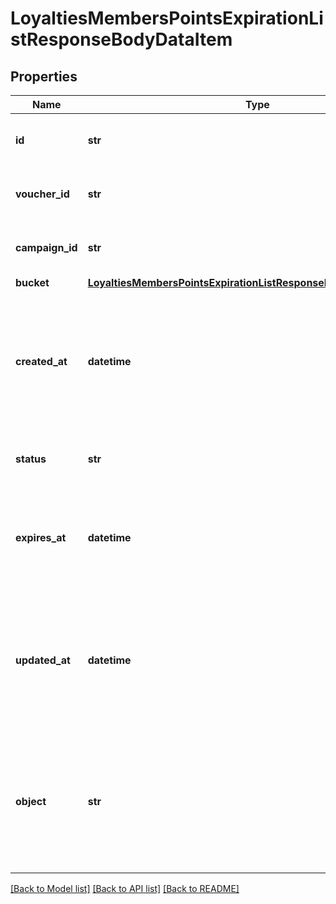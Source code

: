 # LoyaltiesMembersPointsExpirationListResponseBodyDataItem


## Properties
Name | Type | Description | Notes
------------ | ------------- | ------------- | -------------
**id** | **str** | Unique loyalty points bucket ID. | 
**voucher_id** | **str** | Unique parent loyalty card ID. | 
**campaign_id** | **str** |  Unique parent campaign ID. | 
**bucket** | [**LoyaltiesMembersPointsExpirationListResponseBodyDataItemBucket**](LoyaltiesMembersPointsExpirationListResponseBodyDataItemBucket.md) |  | 
**created_at** | **datetime** | Timestamp representing the date and time when the loyalty points bucket object was created in ISO 8601 format. | 
**status** | **str** | Loyalty points bucket point status. | 
**expires_at** | **datetime** | Date when the number of points defined in the bucket object are due to expire. | 
**updated_at** | **datetime** | Timestamp representing the date and time when the loyalty points bucket object was updated in ISO 8601 format. | [optional] 
**object** | **str** | The type of object represented by JSON. This object stores information about the loyalty points bucket. | [default to 'loyalty_points_bucket']

[[Back to Model list]](../README.md#documentation-for-models) [[Back to API list]](../README.md#documentation-for-api-endpoints) [[Back to README]](../README.md)


